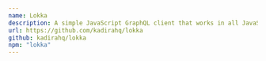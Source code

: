 ```yaml
---
name: Lokka
description: A simple JavaScript GraphQL client that works in all JavaScript environments (the browser, Node.js, and React Native).
url: https://github.com/kadirahq/lokka
github: kadirahq/lokka
npm: "lokka"
---
```



